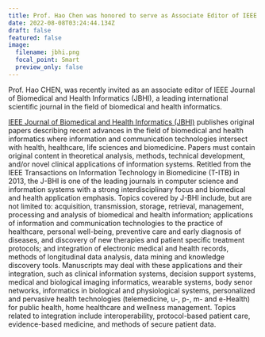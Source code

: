 ```yaml
---
title: Prof. Hao Chen was honored to serve as Associate Editor of IEEE JBHI
date: 2022-08-08T03:24:44.134Z
draft: false
featured: false
image:
  filename: jbhi.png
  focal_point: Smart
  preview_only: false
---
```

<!--StartFragment-->

Prof. Hao CHEN, was recently invited as an associate editor of IEEE Journal of Biomedical and Health Informatics (JBHI), a leading international scientific journal in the field of biomedical and health informatics.

<!--EndFragment-->

<!--StartFragment-->

[IEEE Journal of Biomedical and Health Informatics (JBHI)](https://www.embs.org/jbhi/) publishes original papers describing recent advances in the field of biomedical and health informatics where information and communication technologies intersect with health, healthcare, life sciences and biomedicine. Papers must contain original content in theoretical analysis, methods, technical development, and/or novel clinical applications of information systems. Retitled from the IEEE Transactions on Information Technology in Biomedicine (T-ITB) in 2013, the J-BHI is one of the leading journals in computer science and information systems with a strong interdisciplinary focus and biomedical and health application emphasis. Topics covered by J-BHI include, but are not limited to: acquisition, transmission, storage, retrieval, management, processing and analysis of biomedical and health information; applications of information and communication technologies to the practice of healthcare, personal well-being, preventive care and early diagnosis of diseases, and discovery of new therapies and patient specific treatment protocols; and integration of electronic medical and health records, methods of longitudinal data analysis, data mining and knowledge discovery tools. Manuscripts may deal with these applications and their integration, such as clinical information systems, decision support systems, medical and biological imaging informatics, wearable systems, body senor networks, informatics in biological and physiological systems, personalized and pervasive health technologies (telemedicine, u-, p-, m- and e-Health) for public health, home healthcare and wellness management. Topics related to integration include interoperability, protocol-based patient care, evidence-based medicine, and methods of secure patient data.


<!--EndFragment-->
